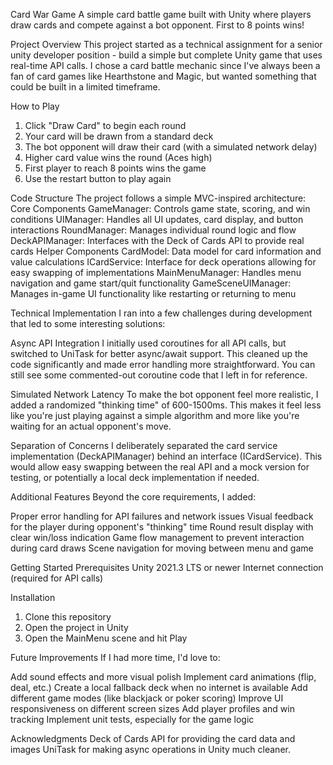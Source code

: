 Card War Game
A simple card battle game built with Unity where players draw cards and compete against 
a bot opponent. First to 8 points wins!

Project Overview
This project started as a technical assignment for a senior unity developer position - build a simple
but complete Unity game that uses real-time API calls. I chose a card battle mechanic since I've
always been a fan of card games like Hearthstone and Magic, but wanted something that could be
built in a limited timeframe.

How to Play
1. Click "Draw Card" to begin each round
2. Your card will be drawn from a standard deck
3. The bot opponent will draw their card (with a simulated network delay)
4. Higher card value wins the round (Aces high)
5. First player to reach 8 points wins the game
6. Use the restart button to play again


Code Structure
The project follows a simple MVC-inspired architecture:
Core Components
GameManager: Controls game state, scoring, and win conditions
UIManager: Handles all UI updates, card display, and button interactions
RoundManager: Manages individual round logic and flow
DeckAPIManager: Interfaces with the Deck of Cards API to provide real cards
Helper Components
CardModel: Data model for card information and value calculations
ICardService: Interface for deck operations allowing for easy swapping of implementations
MainMenuManager: Handles menu navigation and game start/quit functionality
GameSceneUIManager: Manages in-game UI functionality like restarting or returning to menu


Technical Implementation
I ran into a few challenges during development that led to some interesting solutions:

Async API Integration
I initially used coroutines for all API calls, but switched to UniTask for better async/await support.
This cleaned up the code significantly and made error handling more straightforward. You can still
see some commented-out coroutine code that I left in for reference.

Simulated Network Latency
To make the bot opponent feel more realistic, I added a randomized "thinking time" of 600-1500ms.
This makes it feel less like you're just playing against a simple algorithm and more like you're
waiting for an actual opponent's move.

Separation of Concerns
I deliberately separated the card service implementation (DeckAPIManager) behind an interface
(ICardService). This would allow easy swapping between the real API and a mock version for
testing, or potentially a local deck implementation if needed.

Additional Features
Beyond the core requirements, I added:

Proper error handling for API failures and network issues
Visual feedback for the player during opponent's "thinking" time
Round result display with clear win/loss indication
Game flow management to prevent interaction during card draws
Scene navigation for moving between menu and game

Getting Started
Prerequisites
Unity 2021.3 LTS or newer
Internet connection (required for API calls)

Installation
1. Clone this repository
2. Open the project in Unity
3. Open the MainMenu scene and hit Play

Future Improvements
If I had more time, I'd love to:

Add sound effects and more visual polish
Implement card animations (flip, deal, etc.)
Create a local fallback deck when no internet is available
Add different game modes (like blackjack or poker
scoring) Improve UI responsiveness on different screen
sizes
Add player profiles and win tracking
Implement unit tests, especially for the game logic

Acknowledgments
Deck of Cards API for providing the card data and images UniTask
for making async operations in Unity much cleaner.
